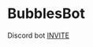 # BubblesBot
Discord bot 
[INVITE](https://discordapp.com/oauth2/authorize?client_id=317204089438076940&scope=bot&permissions=305196094)
